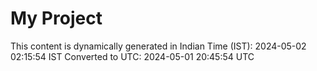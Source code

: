 # My Project

This content is dynamically generated in Indian Time (IST): 2024-05-02 02:15:54 IST
Converted to UTC: 2024-05-01 20:45:54 UTC
